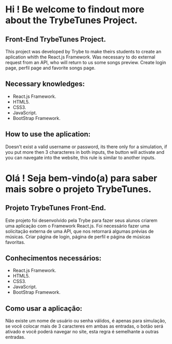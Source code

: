 # Hi ! Be welcome to findout more about the TrybeTunes Project.

## Front-End TrybeTunes Project.

This project was developed by Trybe to make theirs students to create an aplication whith the React.js Framework. Was necessary to do external request from an API, who will return to us some songs preview. Create login page, perfil page and favorite songs page.

## Necessary knowledges: 

* React.js Framework.
* HTML5.
* CSS3.
* JavaScript.
* BootStrap Framework.

## How to use the aplication:

Doesn't exist a valid username or password, its there only for a simulation, if you put more then 3 characteres in both inputs, the button will activate and you can navegate into the website, this rule is similar to another inputs.

# Olá ! Seja bem-vindo(a) para saber mais sobre o projeto TrybeTunes.

## Projeto TrybeTunes Front-End.

Este projeto foi desenvolvido pela Trybe para fazer seus alunos criarem uma aplicação com o Framework React.js. Foi necessário fazer uma solicitação externa de uma API, que nos retornará algumas prévias de músicas. Criar página de login, página de perfil e página de músicas favoritas.

## Conhecimentos necessários:

* React.js Framework.
* HTML5.
* CSS3.
* JavaScript.
* BootStrap Framework.

## Como usar a aplicação: 

Não existe um nome de usuário ou senha válidos, é apenas para simulação, se você colocar mais de 3 caracteres em ambas as entradas, o botão será ativado e você poderá navegar no site, esta regra é semelhante a outras entradas.